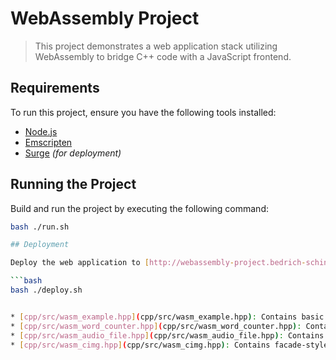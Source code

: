 # WebAssembly Project

> This project demonstrates a web application stack utilizing WebAssembly to bridge C++ code with a JavaScript frontend.

## Requirements

To run this project, ensure you have the following tools installed:

* [Node.js](https://nodejs.org/en/download/)
* [Emscripten](https://emscripten.org/docs/getting_started/downloads.html)
* [Surge](https://surge.sh/help/getting-started-with-surge) _(for deployment)_

## Running the Project

Build and run the project by executing the following command:

```bash
bash ./run.sh

## Deployment

Deploy the web application to [http://webassembly-project.bedrich-schindler.surge.sh/](http://webassembly-project.bedrich-schindler.surge.sh/) using:

```bash
bash ./deploy.sh


* [cpp/src/wasm_example.hpp](cpp/src/wasm_example.hpp): Contains basic example implementation of C functions
* [cpp/src/wasm_word_counter.hpp](cpp/src/wasm_word_counter.hpp): Contains mapping of external C++ library Word Counter using Emscripten Bind
* [cpp/src/wasm_audio_file.hpp](cpp/src/wasm_audio_file.hpp): Contains mapping of external C++ library AudioFile using Emscripten Bind
* [cpp/src/wasm_cimg.hpp](cpp/src/wasm_cimg.hpp): Contains facade-style mapping of external C++ library CImg using Emscripten Bind

